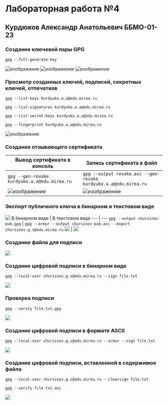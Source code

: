 # Лабораторная работа №4
## Курдюков Александр Анатольевич ББМО-01-23
### Создание ключевой пары GPG

`gpg --full-generate-key`

![изображение](https://github.com/Z-xel/TOIB/assets/70752907/d07defcf-e396-4640-89b5-bd8ff078c57d)
![изображение](https://github.com/Z-xel/TOIB/assets/70752907/568be73a-79c6-4513-841b-66f9f1980a43)
![изображение](https://github.com/Z-xel/TOIB/assets/70752907/9d59e659-e229-451d-89f8-14df61acf663)

### Просмотр созданных ключей, подписей, секретных ключей, отпечатков

`gpg --list-keys kurdyuko.a.a@edu.mirea.ru`

`gpg --list-signatures kurdyuko.a.a@edu.mirea.ru`

`gpg --list-secret-keys kurdyuko.a.a@edu.mirea.ru`

`gpg --fingerprint kurdyuko.a.a@edu.mirea.ru`

![изображение](https://github.com/Z-xel/TOIB/assets/70752907/19b98ad8-1597-433e-852b-f3ed74c0d4c6)

### Создание отзывающего сертификата
Вывод сертификата в консоль | Запись сертификата в файл
--- | ---
`gpg --gen-revoke kurdyuko.a.a@edu.mirea.ru` | `gpg --output revoke.asc --gen-revoke kurdyuko.a.a@edu.mirea.ru`
![изображение](https://github.com/Z-xel/TOIB/assets/70752907/84078d48-faa7-4867-b22a-6565b22de577) | ![изображение](https://github.com/Z-xel/TOIB/assets/70752907/d5e3e4fb-849d-4c6a-ba68-1daa09c9f2d9)

### Экспорт публичного ключа в бинарном и текстовом виде
![](https://i.imgur.com/vJkNn2L.png)
В бинарном виде | В текстовом виде
--- | ---
`gpg --output chursinov-pub.gpg` | `gpg --armor --output chursinov-pub.asc --export chursinov.g.s@edu.mirea.ru`
![](https://i.imgur.com/kY0mxbK.png) | ![](https://i.imgur.com/zhMDUfx.png)
### Создание файла для подписи
![](https://i.imgur.com/jaxSciL.png)
### Создание цифровой подписи в бинарном виде

`gpg --local-user chursinov.g.s@edu.mirea.ru --sign file.txt`

![](https://i.imgur.com/ynUtXnT.png)
### Проверка подписи

`gpg --verity file.txt.gpg`

![](https://i.imgur.com/Cwuzo6d.png)
### Создание цифровой подписи в формате ASCII

`gpg --local-user chursinov.g.s@edu.mirea.ru --armor --sign file.txt`

![](https://i.imgur.com/Bv3K6pC.png)
### Создание цифровой подписи, вставленной в содержимое файла

`gpg --local-user chursinov.g.s@edu.mirea.ru --clearsign file.txt`

`gpg --verify file.txt.asc`

![](https://i.imgur.com/oGVtN5U.png)
